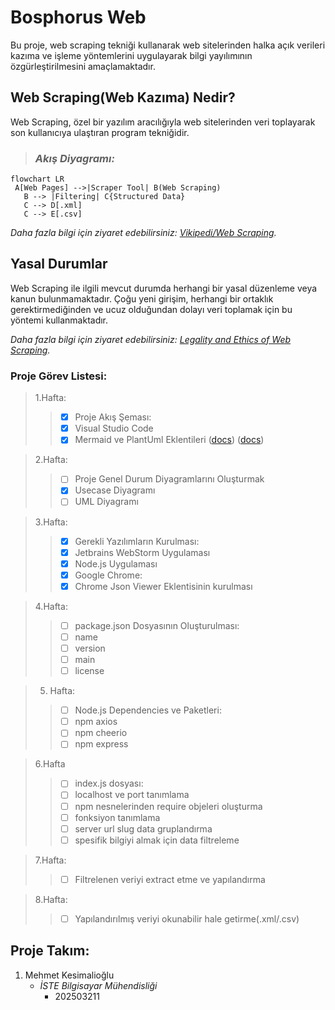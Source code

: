 # Bosphorus Web 

 Bu proje, web scraping tekniği kullanarak web sitelerinden halka açık verileri kazıma ve işleme yöntemlerini uygulayarak bilgi yayılımının özgürleştirilmesini amaçlamaktadır.


## Web Scraping(Web Kazıma) Nedir?

Web Scraping, özel bir yazılım aracılığıyla web sitelerinden veri toplayarak son kullanıcıya ulaştıran program tekniğidir.

> ### _Akış Diyagramı:_

```mermaid
flowchart LR
 A[Web Pages] -->|Scraper Tool| B(Web Scraping)
   B --> |Filtering| C{Structured Data}
   C --> D[.xml]
   C --> E[.csv]
```






_Daha fazla bilgi için ziyaret edebilirsiniz: [Vikipedi/Web Scraping](https://tr.wikipedia.org/wiki/Web_kaz%C4%B1ma)._





## Yasal Durumlar

Web Scraping ile ilgili mevcut durumda herhangi bir yasal düzenleme veya kanun bulunmamaktadır. Çoğu yeni girişim, herhangi bir ortaklık gerektirmediğinden ve ucuz olduğundan dolayı veri toplamak için bu yöntemi kullanmaktadır.


_Daha fazla bilgi için ziyaret edebilirsiniz: [Legality and Ethics of Web Scraping](https://www.researchgate.net/publication/352014123_Legality_and_Ethics_of_Web_Scraping)._



### Proje Görev Listesi:
> 1.Hafta:
>>- [x] Proje Akış Şeması:
>>  - [x]  Visual Studio Code
 >> - [x]  Mermaid ve PlantUml Eklentileri ([docs](https://mermaid-js.github.io/mermaid/#/)) ([docs](https://plantuml.com/))

> 2.Hafta:  
>>- [ ] Proje Genel Durum Diyagramlarını Oluşturmak
  >>- [x] Usecase Diyagramı
  >>- [ ] UML Diyagramı

> 3.Hafta:
>>- [x] Gerekli Yazılımların Kurulması:
  >>- [x]  Jetbrains WebStorm Uygulaması 
  >>- [x]  Node.js Uygulaması
  >>- [x]  Google Chrome:
   >>- [x]  Chrome Json Viewer Eklentisinin kurulması

> 4.Hafta:
>>- [ ] package.json Dosyasının Oluşturulması:
  >>- [ ] name
  >>- [ ] version
  >>- [ ] main 
  >>- [ ] license

> 5. Hafta:
>>- [ ] Node.js Dependencies ve Paketleri:
  >>- [ ] npm axios
  >>- [ ] npm cheerio
  >>- [ ] npm express

> 6.Hafta
>>- [ ] index.js dosyası: 
 >> - [ ]  localhost ve port tanımlama
  >>- [ ]  npm nesnelerinden require objeleri oluşturma
  >>- [ ]  fonksiyon tanımlama
  >>- [ ]  server url slug data gruplandırma
  >>- [ ]  spesifik bilgiyi almak için data filtreleme

> 7.Hafta:
>>- [ ]  Filtrelenen veriyi extract etme ve yapılandırma

> 8.Hafta:
>>- [ ]  Yapılandırılmış veriyi okunabilir hale getirme(.xml/.csv)

## Proje Takım:

1. Mehmet Kesimalioğlu
   - _İSTE Bilgisayar Mühendisliği_
     - 202503211


